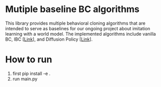 # Mutiple baseline BC algorithms
This library provides multiple behavioral cloning algorithms that are intended to serve as baselines for our ongoing project about imitation learning with a world model. The implemented algorithms include vanilla BC, IBC [[Link](https://proceedings.mlr.press/v164/florence22a/florence22a.pdf)], and Diffusion Policy [[Link](https://www.roboticsproceedings.org/rss19/p026.pdf)].
# How to run
1. first pip install -e .
2. run main.py
